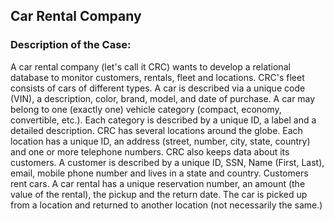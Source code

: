 ## Car Rental Company 

### Description of the Case:


A car rental company (let's call it CRC) wants to develop a relational database to monitor customers, rentals, fleet and locations. CRC's fleet consists of cars of different
types. A car is described via a unique code (VIN), a description, color, brand, model, and date of purchase. A car may belong to one (exactly one) vehicle category (compact,
economy, convertible, etc.). Each category is described by a unique ID, a label and a detailed description. CRC has several locations around the globe. Each location has a unique
ID, an address (street, number, city, state, country) and one or more telephone numbers. CRC also keeps data about its customers. A customer is described by a unique ID, SSN, Name
(First, Last), email, mobile phone number and lives in a state and country. Customers rent cars. A car rental has a unique reservation number, an amount (the value of the rental),
the pickup and the return date. The car is picked up from a location and returned to another location (not necessarily the same.) 

